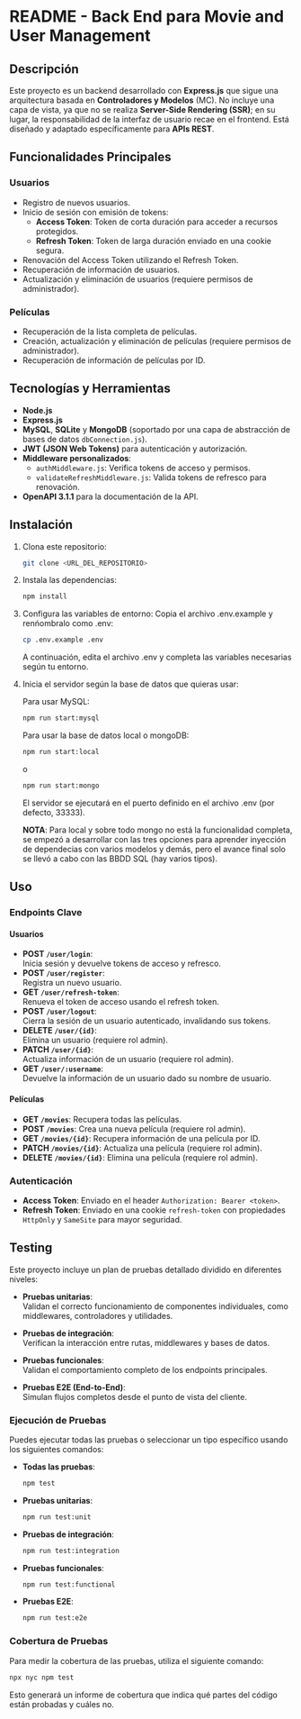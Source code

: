 # README - Back End para Movie and User Management

## Descripción

Este proyecto es un backend desarrollado con **Express.js** que sigue una arquitectura basada en **Controladores y Modelos** (MC). No incluye una capa de vista, ya que no se realiza **Server-Side Rendering (SSR)**; en su lugar, la responsabilidad de la interfaz de usuario recae en el frontend. Está diseñado y adaptado específicamente para **APIs REST**.

## Funcionalidades Principales

### Usuarios

- Registro de nuevos usuarios.
- Inicio de sesión con emisión de tokens:
  - **Access Token**: Token de corta duración para acceder a recursos protegidos.
  - **Refresh Token**: Token de larga duración enviado en una cookie segura.
- Renovación del Access Token utilizando el Refresh Token.
- Recuperación de información de usuarios.
- Actualización y eliminación de usuarios (requiere permisos de administrador).

### Películas

- Recuperación de la lista completa de películas.
- Creación, actualización y eliminación de películas (requiere permisos de administrador).
- Recuperación de información de películas por ID.

## Tecnologías y Herramientas

- **Node.js**
- **Express.js**
- **MySQL**, **SQLite** y **MongoDB** (soportado por una capa de abstracción de bases de datos `dbConnection.js`).
- **JWT (JSON Web Tokens)** para autenticación y autorización.
- **Middleware personalizados**:
  - `authMiddleware.js`: Verifica tokens de acceso y permisos.
  - `validateRefreshMiddleware.js`: Valida tokens de refresco para renovación.
- **OpenAPI 3.1.1** para la documentación de la API.

## Instalación

1. Clona este repositorio:

   ```bash
   git clone <URL_DEL_REPOSITORIO>

   ```

2. Instala las dependencias:
   ```bash
   npm install
   ```
3. Configura las variables de entorno:
   Copia el archivo .env.example y renńombralo como .env:

   ```bash
   cp .env.example .env
   ```

   A continuación, edita el archivo .env y completa las variables necesarias según tu entorno.

4. Inicia el servidor según la base de datos que quieras usar:

   Para usar MySQL:

   ```bash
   npm run start:mysql
   ```

   Para usar la base de datos local o mongoDB:

   ```bash
   npm run start:local
   ```

   o

   ```bash
   npm run start:mongo
   ```

   El servidor se ejecutará en el puerto definido en el archivo .env (por defecto, 33333).

   **NOTA**: Para local y sobre todo mongo no está la funcionalidad completa, se empezó a desarrollar con las tres opciones para aprender inyección de dependecias con varios modelos y demás, pero el avance final solo se llevó a cabo con las BBDD SQL (hay varios tipos).

## Uso

### Endpoints Clave

#### Usuarios

- **POST `/user/login`**:  
  Inicia sesión y devuelve tokens de acceso y refresco.
- **POST `/user/register`**:  
  Registra un nuevo usuario.
- **GET `/user/refresh-token`**:  
  Renueva el token de acceso usando el refresh token.
- **POST `/user/logout`**:  
  Cierra la sesión de un usuario autenticado, invalidando sus tokens.
- **DELETE `/user/{id}`**:  
  Elimina un usuario (requiere rol admin).
- **PATCH `/user/{id}`**:  
  Actualiza información de un usuario (requiere rol admin).
- **GET `/user/:username`**:  
  Devuelve la información de un usuario dado su nombre de usuario.

#### Películas

- **GET `/movies`**:
  Recupera todas las películas.
- **POST `/movies`**:
  Crea una nueva película (requiere rol admin).
- **GET `/movies/{id}`**:
  Recupera información de una película por ID.
- **PATCH `/movies/{id}`**:
  Actualiza una película (requiere rol admin).
- **DELETE `/movies/{id}`**:
  Elimina una película (requiere rol admin).

### Autenticación

- **Access Token**: Enviado en el header `Authorization: Bearer <token>`.
- **Refresh Token**: Enviado en una cookie `refresh-token` con propiedades `HttpOnly` y `SameSite` para mayor seguridad.

## Testing

Este proyecto incluye un plan de pruebas detallado dividido en diferentes niveles:

- **Pruebas unitarias**:  
  Validan el correcto funcionamiento de componentes individuales, como middlewares, controladores y utilidades.

- **Pruebas de integración**:  
  Verifican la interacción entre rutas, middlewares y bases de datos.

- **Pruebas funcionales**:  
  Validan el comportamiento completo de los endpoints principales.

- **Pruebas E2E (End-to-End)**:  
  Simulan flujos completos desde el punto de vista del cliente.

### **Ejecución de Pruebas**

Puedes ejecutar todas las pruebas o seleccionar un tipo específico usando los siguientes comandos:

- **Todas las pruebas**:

  ```bash
  npm test
  ```

- **Pruebas unitarias**:

  ```bash
  npm run test:unit
  ```

- **Pruebas de integración**:

  ```bash
  npm run test:integration
  ```

- **Pruebas funcionales**:

  ```bash
  npm run test:functional
  ```

- **Pruebas E2E**:
  ```bash
  npm run test:e2e
  ```

### **Cobertura de Pruebas**

Para medir la cobertura de las pruebas, utiliza el siguiente comando:

```bash
npx nyc npm test
```

Esto generará un informe de cobertura que indica qué partes del código están probadas y cuáles no.

<!-- ## Contribución

1. Realiza un fork de este repositorio.
2. Crea una nueva rama para tus cambios:
   ```bash
   git checkout -b feature/nueva-funcionalidad
   ```
3. Envía tus cambios en un pull request.

## Licencia

Este proyecto está bajo la Licencia MIT. Consulta el archivo `LICENSE` para más información. -->
